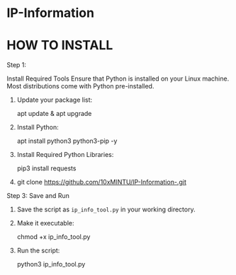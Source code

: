 # IP-Information

# HOW TO INSTALL

Step 1: 

Install Required Tools
Ensure that Python is installed on your Linux machine. Most distributions come with Python pre-installed.

1. Update your package list:
  
   apt update  &  apt upgrade

2. Install Python:
  
   apt install python3 python3-pip -y
  

3. Install Required Python Libraries:
   
   pip3 install requests

4. git clone https://github.com/10xMINTU/IP-Information-.git   
  
Step 3: Save and Run

1. Save the script as 
`ip_info_tool.py` in your working directory.

2. Make it executable:
  
   chmod +x ip_info_tool.py
  

3. Run the script:
   
   python3 ip_info_tool.py
   














 

